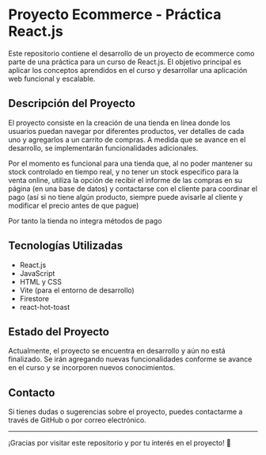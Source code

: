 # Proyecto Ecommerce - Práctica React.js

Este repositorio contiene el desarrollo de un proyecto de ecommerce como parte de una práctica para un curso de React.js. El objetivo principal es aplicar los conceptos aprendidos en el curso y desarrollar una aplicación web funcional y escalable.

## Descripción del Proyecto

El proyecto consiste en la creación de una tienda en línea donde los usuarios puedan navegar por diferentes productos, ver detalles de cada uno y agregarlos a un carrito de compras. A medida que se avance en el desarrollo, se implementarán funcionalidades adicionales.

Por el momento es funcional para una tienda que, al no poder mantener su stock controlado en tiempo real, y no tener un stock especifico para la venta online, utiliza la opción de recibir el informe de las compras en su página (en una base de datos) y contactarse con el cliente para coordinar el pago (así si no tiene algún producto, siempre puede avisarle al cliente y modificar el precio antes de que pague)

Por tanto la tienda no integra métodos de pago

## Tecnologías Utilizadas

- React.js
- JavaScript
- HTML y CSS
- Vite (para el entorno de desarrollo)
- Firestore
- react-hot-toast

## Estado del Proyecto

Actualmente, el proyecto se encuentra en desarrollo y aún no está finalizado. Se irán agregando nuevas funcionalidades conforme se avance en el curso y se incorporen nuevos conocimientos.


## Contacto

Si tienes dudas o sugerencias sobre el proyecto, puedes contactarme a través de GitHub o por correo electrónico.

---

¡Gracias por visitar este repositorio y por tu interés en el proyecto! 🚀

